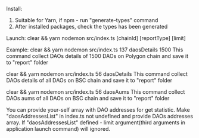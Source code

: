 Install:
1. Suitable for Yarn, if npm - run "generate-types" command
2. After installed packages, check the types has been generated

Launch:
clear && yarn nodemon src/index.ts [chainId] [reportType] [limit]

Example:
clear && yarn nodemon src/index.ts 137 daosDetails 1500
This command collect DAOs details of 1500 DAOs on Polygon chain and save it to "report" folder

clear && yarn nodemon src/index.ts 56 daosDetails
This command collect DAOs details of all DAOs on BSC chain and save it to "report" folder

clear && yarn nodemon src/index.ts 56 daosAums
This command collect DAOs aums of all DAOs on BSC chain and save it to "report" folder

You can provide your-self array with DAO addresses for get statistic.
Make "daosAddressesList" in index.ts not undefined and provide DAOs addresses array.
If "daosAddressesList" defined - limit argument(third arguments in application launch command) will ignored.